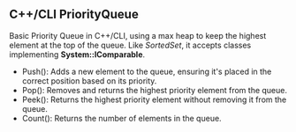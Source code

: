 C++/CLI PriorityQueue
---
Basic Priority Queue in C++/CLI, using a max heap to keep the highest element at the top of the queue. Like *SortedSet*, it accepts classes implementing **System::IComparable**. 

- Push(): Adds a new element to the queue, ensuring it's placed in the correct position based on its priority.
- Pop(): Removes and returns the highest priority element from the queue.
- Peek(): Returns the highest priority element without removing it from the queue.
- Count(): Returns the number of elements in the queue.  
